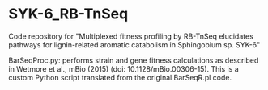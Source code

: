 # SYK-6_RB-TnSeq
Code repository for "Multiplexed fitness profiling by RB-TnSeq elucidates pathways for lignin-related aromatic catabolism in Sphingobium sp. SYK-6"

BarSeqProc.py: performs strain and gene fitness calculations as described in Wetmore et al., mBio (2015) (doi: 10.1128/mBio.00306-15). This is a custom Python script translated from the original BarSeqR.pl code.


